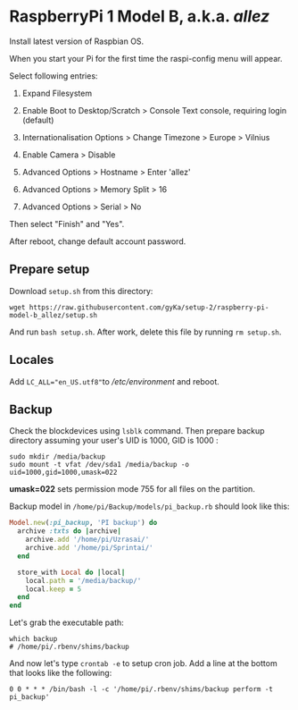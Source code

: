# RaspberryPi 1 Model B, a.k.a. *allez*

Install latest version of Raspbian OS.

When you start your Pi for the first time the raspi-config menu will appear.

Select following entries:

1) Expand Filesystem

3) Enable Boot to Desktop/Scratch > Console Text console, requiring login (default)

4) Internationalisation Options > Change Timezone > Europe > Vilnius

5) Enable Camera > Disable

8) Advanced Options > Hostname > Enter 'allez'

8) Advanced Options > Memory Split > 16

8) Advanced Options > Serial > No

Then select "Finish" and "Yes".

After reboot, change default account password.

## Prepare setup

Download `setup.sh` from this directory:

`wget https://raw.githubusercontent.com/gyKa/setup-2/raspberry-pi-model-b_allez/setup.sh`

And run `bash setup.sh`. After work, delete this file by running `rm setup.sh`.

## Locales

Add `LC_ALL="en_US.utf8"`to */etc/environment* and reboot.

## Backup

Check the blockdevices using `lsblk` command. Then prepare backup directory assuming your user's UID is 1000, GID is 1000 :

```
sudo mkdir /media/backup
sudo mount -t vfat /dev/sda1 /media/backup -o uid=1000,gid=1000,umask=022
```
**umask=022** sets permission mode 755 for all files on the partition.

Backup model in `/home/pi/Backup/models/pi_backup.rb` should look like this:

```ruby
Model.new(:pi_backup, 'PI backup') do
  archive :txts do |archive|
    archive.add '/home/pi/Uzrasai/'
    archive.add '/home/pi/Sprintai/'
  end

  store_with Local do |local|
    local.path = '/media/backup/'
    local.keep = 5
  end
end
```

Let's grab the executable path:

```
which backup
# /home/pi/.rbenv/shims/backup
```

And now let's type `crontab -e` to setup cron job. Add a line at the bottom that looks like the following:

```
0 0 * * * /bin/bash -l -c '/home/pi/.rbenv/shims/backup perform -t pi_backup'
```
